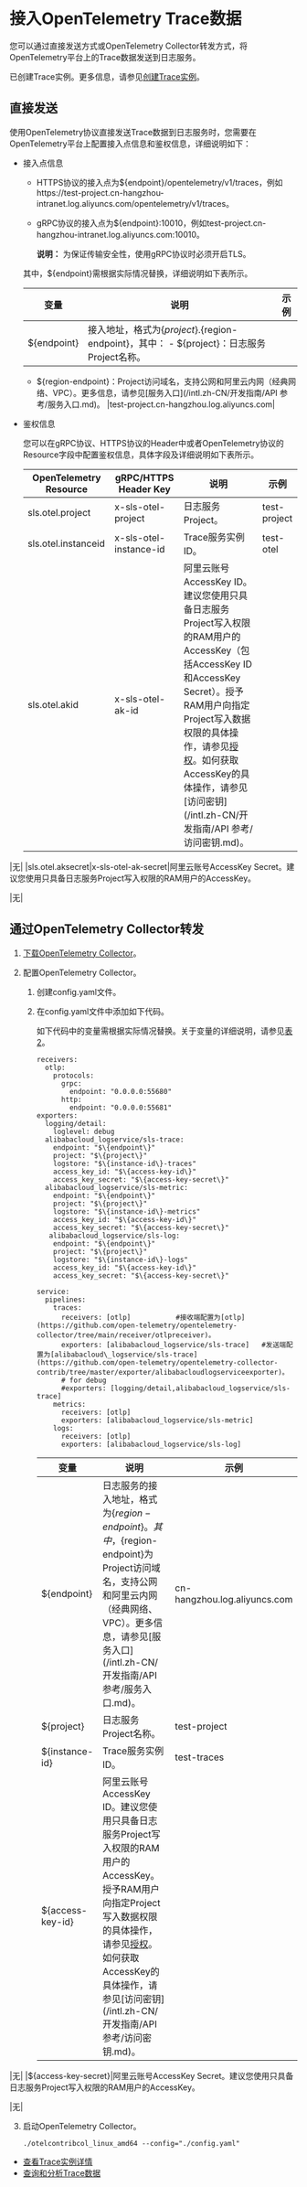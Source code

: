 # 接入OpenTelemetry Trace数据

您可以通过直接发送方式或OpenTelemetry Collector转发方式，将OpenTelemetry平台上的Trace数据发送到日志服务。

已创建Trace实例。更多信息，请参见[创建Trace实例]()。

## 直接发送

使用OpenTelemetry协议直接发送Trace数据到日志服务时，您需要在OpenTelemetry平台上配置接入点信息和鉴权信息，详细说明如下：

-   接入点信息

    -   HTTPS协议的接入点为$\{endpoint\}/opentelemetry/v1/traces，例如https://test-project.cn-hangzhou-intranet.log.aliyuncs.com/opentelemetry/v1/traces。
    -   gRPC协议的接入点为$\{endpoint\}:10010，例如test-project.cn-hangzhou-intranet.log.aliyuncs.com:10010。

        **说明：** 为保证传输安全性，使用gRPC协议时必须开启TLS。

    其中，$\{endpoint\}需根据实际情况替换，详细说明如下表所示。

    |变量|说明|示例|
    |--|--|--|
    |$\{endpoint\}|接入地址，格式为$\{project\}.$\{region-endpoint\}，其中：    -   $\{project\}：日志服务Project名称。
    -   $\{region-endpoint\}：Project访问域名，支持公网和阿里云内网（经典网络、VPC）。更多信息，请参见[服务入口](/intl.zh-CN/开发指南/API 参考/服务入口.md)。
|test-project.cn-hangzhou.log.aliyuncs.com|

-   鉴权信息

    您可以在gRPC协议、HTTPS协议的Header中或者OpenTelemetry协议的Resource字段中配置鉴权信息，具体字段及详细说明如下表所示。

    |OpenTelemetry Resource|gRPC/HTTPS Header Key|说明|示例|
    |----------------------|---------------------|--|--|
    |sls.otel.project|x-sls-otel-project|日志服务Project。|test-project|
    |sls.otel.instanceid|x-sls-otel-instance-id|Trace服务实例ID。|test-otel|
    |sls.otel.akid|x-sls-otel-ak-id|阿里云账号AccessKey ID。建议您使用只具备日志服务Project写入权限的RAM用户的AccessKey（包括AccessKey ID和AccessKey Secret）。授予RAM用户向指定Project写入数据权限的具体操作，请参见[授权](/intl.zh-CN/开发指南/访问控制RAM/RAM自定义授权场景.md)。如何获取AccessKey的具体操作，请参见[访问密钥](/intl.zh-CN/开发指南/API 参考/访问密钥.md)。

|无|
    |sls.otel.aksecret|x-sls-otel-ak-secret|阿里云账号AccessKey Secret。建议您使用只具备日志服务Project写入权限的RAM用户的AccessKey。

|无|


## 通过OpenTelemetry Collector转发

1.  [下载OpenTelemetry Collector](https://github.com/open-telemetry/opentelemetry-collector-contrib/releases)。

2.  配置OpenTelemetry Collector。

    1.  创建config.yaml文件。
    2.  在config.yaml文件中添加如下代码。

        如下代码中的变量需根据实际情况替换。关于变量的详细说明，请参见[表 2](#table_wzj_90p_dvw)。

        ```
        receivers:
          otlp:
            protocols:
              grpc:
                endpoint: "0.0.0.0:55680"
              http:
                endpoint: "0.0.0.0:55681"
        exporters:
          logging/detail:
            loglevel: debug
          alibabacloud_logservice/sls-trace:
            endpoint: "$\{endpoint\}"
            project: "$\{project\}"
            logstore: "$\{instance-id\}-traces"
            access_key_id: "$\{access-key-id\}"
            access_key_secret: "$\{access-key-secret\}"
          alibabacloud_logservice/sls-metric:
            endpoint: "$\{endpoint\}"
            project: "$\{project\}"
            logstore: "$\{instance-id\}-metrics"
            access_key_id: "$\{access-key-id\}"
            access_key_secret: "$\{access-key-secret\}"
           alibabacloud_logservice/sls-log:
            endpoint: "$\{endpoint\}"
            project: "$\{project\}"
            logstore: "$\{instance-id\}-logs"
            access_key_id: "$\{access-key-id\}"
            access_key_secret: "$\{access-key-secret\}"
        
        service:
          pipelines:
            traces:
              receivers: [otlp]           #接收端配置为[otlp](https://github.com/open-telemetry/opentelemetry-collector/tree/main/receiver/otlpreceiver)。
              exporters: [alibabacloud_logservice/sls-trace]   #发送端配置为[alibabacloud\_logservice/sls-trace](https://github.com/open-telemetry/opentelemetry-collector-contrib/tree/master/exporter/alibabacloudlogserviceexporter)。
              # for debug
              #exporters: [logging/detail,alibabacloud_logservice/sls-trace]
            metrics:
              receivers: [otlp]
              exporters: [alibabacloud_logservice/sls-metric]
            logs:
              receivers: [otlp]
              exporters: [alibabacloud_logservice/sls-log]
        ```

        |变量|说明|示例|
        |--|--|--|
        |$\{endpoint\}|日志服务的接入地址，格式为$\{region-endpoint\}。其中，$\{region-endpoint\}为Project访问域名，支持公网和阿里云内网（经典网络、VPC）。更多信息，请参见[服务入口](/intl.zh-CN/开发指南/API 参考/服务入口.md)。|cn-hangzhou.log.aliyuncs.com|
        |$\{project\}|日志服务Project名称。|test-project|
        |$\{instance-id\}|Trace服务实例ID。|test-traces|
        |$\{access-key-id\}|阿里云账号AccessKey ID。建议您使用只具备日志服务Project写入权限的RAM用户的AccessKey。授予RAM用户向指定Project写入数据权限的具体操作，请参见[授权](/intl.zh-CN/开发指南/访问控制RAM/RAM自定义授权场景.md)。如何获取AccessKey的具体操作，请参见[访问密钥](/intl.zh-CN/开发指南/API 参考/访问密钥.md)。

|无|
        |$\{access-key-secret\}|阿里云账号AccessKey Secret。建议您使用只具备日志服务Project写入权限的RAM用户的AccessKey。

|无|

3.  启动OpenTelemetry Collector。

    ```
    ./otelcontribcol_linux_amd64 --config="./config.yaml"
    ```


-   [查看Trace实例详情]()
-   [查询和分析Trace数据]()

